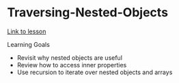 # Traversing-Nested-Objects
<a href="https://github.com/VGDJP-07/phase-0-intro-to-js-2-traversing-nested-objects">Link to lesson</a>

Learning Goals
- Revisit why nested objects are useful
- Review how to access inner properties
- Use recursion to iterate over nested objects and arrays

